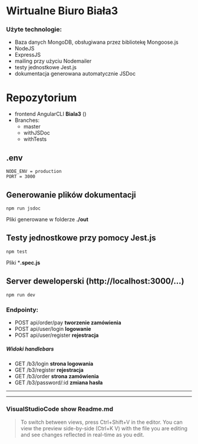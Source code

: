 # Wirtualne Biuro Biała3 

### Użyte technologie:
- Baza danych MongoDB, obsługiwana przez bibliotekę Mongoose.js
- NodeJS
- ExpressJS
- mailing przy użyciu Nodemailer
- testy jednostkowe Jest.js
- dokumentacja generowana automatycznie JSDoc


# Repozytorium
- frontend AngularCLI **Biala3** ()
- Branches:
    - master
    - withJSDoc
    - withTests

## .env
```env
NODE_ENV = production
PORT = 3000

```


## Generowanie plików dokumentacji

```properties
npm run jsdoc
```

Pliki generowane w folderze **./out**

## Testy jednostkowe przy pomocy Jest.js

```properties
npm test
```
Pliki   ***.spec.js**

## Server deweloperski (http://localhost:3000/...)

```properties
npm run dev
```
##### 
### Endpointy:
- POST api/order/pay    **tworzenie zamówienia**
- POST  api/user/login     **logowanie** 
- POST  api/user/register    **rejestracja**
##### Widoki handlebars
- GET  /b3/login    **strona logowania**
- GET  /b3/register    **rejestracja**
- GET  /b3/order    **strona zamówienia**
- GET  /b3/password/:id    **zmiana hasła**

-------------
-------------

### VisualStudioCode show Readme.md


>To switch between views, press Ctrl+Shift+V in the editor. You can view the preview side-by-side (Ctrl+K V) with the file you are editing and see changes reflected in real-time as you edit.